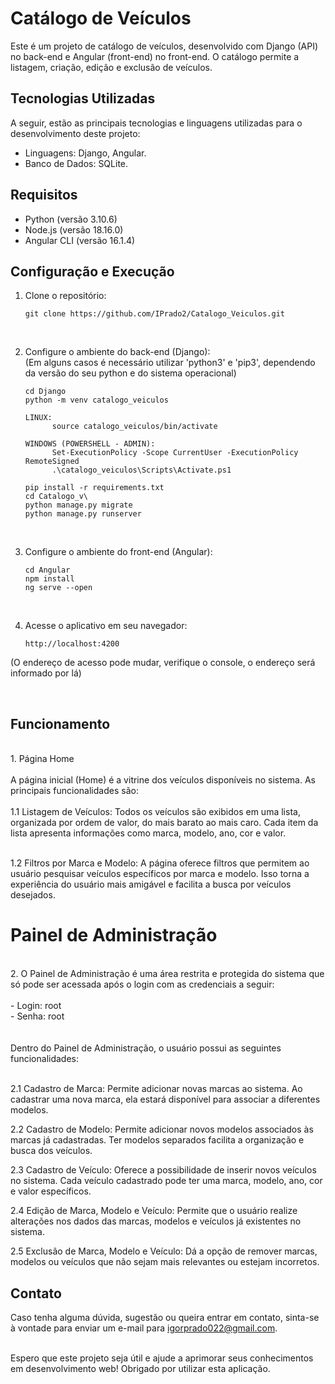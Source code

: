 
# Catálogo de Veículos

Este é um projeto de catálogo de veículos, desenvolvido com Django (API) no back-end e Angular (front-end) no front-end. O catálogo permite a listagem, criação, edição e exclusão de veículos.

## Tecnologias Utilizadas
A seguir, estão as principais tecnologias e linguagens utilizadas para o desenvolvimento deste projeto:

- Linguagens: Django, Angular. 
- Banco de Dados: SQLite.

## Requisitos

- Python (versão 3.10.6)
- Node.js (versão 18.16.0)
- Angular CLI (versão 16.1.4)

## Configuração e Execução

1. Clone o repositório:

   ```shell
   git clone https://github.com/IPrado2/Catalogo_Veiculos.git
<br>

2. Configure o ambiente do back-end (Django):<br>
   (Em alguns casos é necessário utilizar 'python3' e 'pip3', dependendo da versão do seu python e do sistema operacional)<br>

      ```shell
     cd Django
     python -m venv catalogo_veiculos

      LINUX:
            source catalogo_veiculos/bin/activate

      WINDOWS (POWERSHELL - ADMIN):
            Set-ExecutionPolicy -Scope CurrentUser -ExecutionPolicy RemoteSigned
            .\catalogo_veiculos\Scripts\Activate.ps1

      pip install -r requirements.txt
      cd Catalogo_v\
      python manage.py migrate
      python manage.py runserver
      ```
<br>

3. Configure o ambiente do front-end (Angular):

      ```shell
      cd Angular
      npm install
      ng serve --open
 <br>  

4. Acesse o aplicativo em seu navegador:

   ```shell
   http://localhost:4200
   ```
(O endereço de acesso pode mudar, verifique o console, o endereço será informado por lá)<br>

   <br>

## Funcionamento   
   <br>
1. Página Home<br><br>
   A página inicial (Home) é a vitrine dos veículos disponíveis no sistema. As principais funcionalidades são:<br>
<br>
1.1 Listagem de Veículos: Todos os veículos são exibidos em uma lista, organizada por ordem de valor, do mais barato ao mais caro. Cada item da lista apresenta informações como marca, modelo, ano, cor e valor.<br><br>

1.2 Filtros por Marca e Modelo: A página oferece filtros que permitem ao usuário pesquisar veículos específicos por marca e modelo. Isso torna a experiência do usuário mais amigável e facilita a busca por veículos desejados.<br>

# Painel de Administração
<br>
2. O Painel de Administração é uma área restrita e protegida do sistema que só pode ser acessada após o login com as credenciais a seguir:<br><br>
- Login: root<br>
- Senha: root<br>
<br><br>
Dentro do Painel de Administração, o usuário possui as seguintes funcionalidades:<br><br>

2.1 Cadastro de Marca: Permite adicionar novas marcas ao sistema. Ao cadastrar uma nova marca, ela estará disponível para associar a diferentes modelos.<br>

2.2 Cadastro de Modelo: Permite adicionar novos modelos associados às marcas já cadastradas. Ter modelos separados facilita a organização e busca dos veículos.<br>

2.3 Cadastro de Veículo: Oferece a possibilidade de inserir novos veículos no sistema. Cada veículo cadastrado pode ter uma marca, modelo, ano, cor e valor específicos.<br>

2.4 Edição de Marca, Modelo e Veículo: Permite que o usuário realize alterações nos dados das marcas, modelos e veículos já existentes no sistema.<br>

2.5 Exclusão de Marca, Modelo e Veículo: Dá a opção de remover marcas, modelos ou veículos que não sejam mais relevantes ou estejam incorretos.<br>


## Contato
Caso tenha alguma dúvida, sugestão ou queira entrar em contato, sinta-se à vontade para enviar um e-mail para igorprado022@gmail.com.<br><br>

Espero que este projeto seja útil e ajude a aprimorar seus conhecimentos em desenvolvimento web! Obrigado por utilizar esta aplicação.<br>

